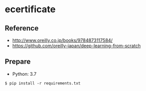 # ecertificate

## Reference

- http://www.oreilly.co.jp/books/9784873117584/
- https://github.com/oreilly-japan/deep-learning-from-scratch

## Prepare

- Python: 3.7

```
$ pip install -r requirements.txt
```